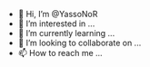 - 👋 Hi, I’m @YassoNoR
- 👀 I’m interested in ...
- 🌱 I’m currently learning ...
- 💞️ I’m looking to collaborate on ...
- 📫 How to reach me ...

<!---
YassoNoR/YassoNoR is a ✨ special ✨ repository because its `README.md` (this file) appears on your GitHub profile.
You can click the Preview link to take a look at your changes.
--->
